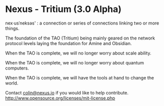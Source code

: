 <h1>Nexus - Tritium (3.0 Alpha)</h1>

nex·usˈneksəs' : a connection or series of connections linking two or more things.


The foundation of the TAO (Tritium) being mainly geared on the network protocol levels laying the foundation for Amine and Obsidian.



When the TAO is complete, we will no longer worry about scale ability.


When the TAO is complete, we will no longer worry about quantum computers.


When the TAO is complete, we will have the tools at hand to change the world.


Contact colin@nexus.io if you would like to help contribute.
http://www.opensource.org/licenses/mit-license.php